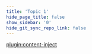 ```yaml
---
title: 'Topic 1'
hide_page_title: false
show_sidebar: '0'
hide_git_sync_repo_link: false
---
```


[plugin:content-inject](../_1-1)
